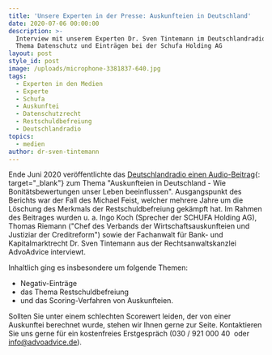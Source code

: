 ```yaml
---
title: 'Unsere Experten in der Presse: Auskunfteien in Deutschland'
date: 2020-07-06 00:00:00
description: >-
  Interview mit unserem Experten Dr. Sven Tintemann im Deutschlandradio zum
  Thema Datenschutz und Einträgen bei der Schufa Holding AG
layout: post
style_id: post
image: /uploads/microphone-3381837-640.jpg
tags:
  - Experten in den Medien
  - Experte
  - Schufa
  - Auskunftei
  - Datenschutzrecht
  - Restschuldbefreiung
  - Deutschlandradio
topics:
  - medien
author: dr-sven-tintemann
---
```


Ende Juni 2020 veröffentlichte das [Deutschlandradio einen Audio-Beitrag](https://www.deutschlandfunk.de/auskunfteien-in-deutschland-wie-bonitaetsbewertungen-unser.724.de.html?dram:article_id=479465){: target="_blank"} zum Thema "Auskunfteien in Deutschland - Wie Bonitätsbewertungen unser Leben beeinflussen". Ausgangspunkt des Berichts war der Fall des Michael Feist, welcher mehrere Jahre um die Löschung des Merkmals der Restschuldbefreiung gekämpft hat. Im Rahmen des Beitrages wurden u. a. Ingo Koch (Sprecher der SCHUFA Holding AG), Thomas Riemann ("Chef des Verbands der Wirtschaftsauskunfteien und Justiziar der Creditreform") sowie der Fachanwalt für Bank- und Kapitalmarktrecht Dr. Sven Tintemann aus der Rechtsanwaltskanzlei AdvoAdvice interviewt.&nbsp;

Inhaltlich ging es insbesondere um folgende Themen:

* Negativ-Einträge
* das Thema Restschuldbefreiung
* und das Scoring-Verfahren von Auskunfteien.&nbsp;

Sollten Sie unter einem schlechten Scorewert leiden, der von einer Auskunftei berechnet wurde, stehen wir Ihnen gerne zur Seite. Kontaktieren Sie uns gerne für ein kostenfreies Erstgespräch (030 / 921 000 40&nbsp; oder info@advoadvice.de).